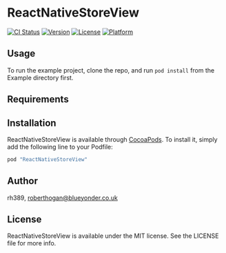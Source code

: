 # ReactNativeStoreView

[![CI Status](http://img.shields.io/travis/rh389/ReactNativeStoreView.svg?style=flat)](https://travis-ci.org/rh389/ReactNativeStoreView)
[![Version](https://img.shields.io/cocoapods/v/ReactNativeStoreView.svg?style=flat)](http://cocoapods.org/pods/ReactNativeStoreView)
[![License](https://img.shields.io/cocoapods/l/ReactNativeStoreView.svg?style=flat)](http://cocoapods.org/pods/ReactNativeStoreView)
[![Platform](https://img.shields.io/cocoapods/p/ReactNativeStoreView.svg?style=flat)](http://cocoapods.org/pods/ReactNativeStoreView)

## Usage

To run the example project, clone the repo, and run `pod install` from the Example directory first.

## Requirements

## Installation

ReactNativeStoreView is available through [CocoaPods](http://cocoapods.org). To install
it, simply add the following line to your Podfile:

```ruby
pod "ReactNativeStoreView"
```

## Author

rh389, roberthogan@blueyonder.co.uk

## License

ReactNativeStoreView is available under the MIT license. See the LICENSE file for more info.
